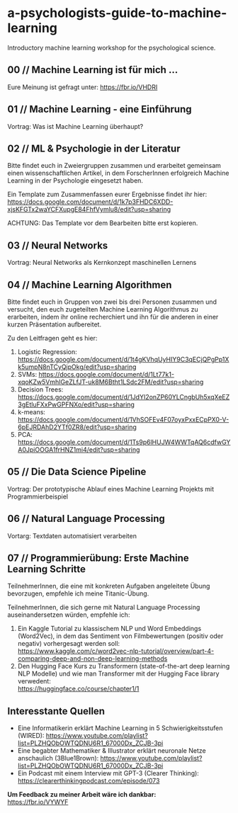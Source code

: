 # a-psychologists-guide-to-machine-learning
Introductory machine learning workshop for the psychological science.

## 00 // Machine Learning ist für mich ...

Eure Meinung ist gefragt unter: https://fbr.io/VHDRI

## 01 // Machine Learning - eine Einführung

Vortrag: Was ist Machine Learning überhaupt?

## 02 // ML & Psychologie in der Literatur

Bitte findet euch in Zweiergruppen zusammen und erarbeitet gemeinsam einen wissenschaftlichen Artikel, in dem ForscherInnen erfolgreich Machine Learning in der Psychologie eingesetzt haben.

Ein Template zum Zusammenfassen eurer Ergebnisse findet ihr hier:
<br />https://docs.google.com/document/d/1k7p3FHDC6XDD-xjsKFGTx2waYCFXupgE84FhfVymlu8/edit?usp=sharing

ACHTUNG: Das Template vor dem Bearbeiten bitte erst kopieren.

## 03 // Neural Networks

Vortrag: Neural Networks als Kernkonzept maschinellen Lernens

## 04 // Machine Learning Algorithmen

Bitte findet euch in Gruppen von zwei bis drei Personen zusammen und versucht, den euch zugeteilten Machine Learning Algorithmus zu erarbeiten, indem ihr online recherchiert und ihn für die anderen in einer kurzen Präsentation aufbereitet.

Zu den Leitfragen geht es hier:
1. Logistic Regression: https://docs.google.com/document/d/1t4gKVhqUyHIY9C3qECjQPgPp1Xk5umpN8nTCyQjpOkg/edit?usp=sharing
2. SVMs: https://docs.google.com/document/d/1Lt77k1-xqoKZw5VmhIGeZLfJT-uk8M6Btht1LSdc2FM/edit?usp=sharing
3. Decision Trees: https://docs.google.com/document/d/1JdYI2onZP60YLCngbUh5xqXeEZ3gEtluFXxPwGPFNXo/edit?usp=sharing
4. k-means: https://docs.google.com/document/d/1VhSOFEv4F07oyxPxxECpPX0-V-6pEJRDAhD2YTf0ZR8/edit?usp=sharing
5. PCA: https://docs.google.com/document/d/1Ts9p6lHUJW4WWTqAQ6cdfwGYA0JpiOOGA1frHNZ1mi4/edit?usp=sharing

## 05 // Die Data Science Pipeline

Vortrag: Der prototypische Ablauf eines Machine Learning Projekts mit Programmierbeispiel

## 06 // Natural Language Processing

Vortarg: Textdaten automatisiert verarbeiten

## 07 // Programmierübung: Erste Machine Learning Schritte

TeilnehmerInnen, die eine mit konkreten Aufgaben angeleitete Übung bevorzugen, empfehle ich meine Titanic-Übung.

TeilnehmerInnen, die sich gerne mit Natural Language Processing auseinandersetzen würden, empfehle ich:
1. Ein Kaggle Tutorial zu klassischem NLP und Word Embeddings (Word2Vec), in dem das Sentiment von Filmbewertungen (positiv oder negativ) vorhergesagt werden soll:<br />https://www.kaggle.com/c/word2vec-nlp-tutorial/overview/part-4-comparing-deep-and-non-deep-learning-methods
2. Den Hugging Face Kurs zu Transformern (state-of-the-art deep learning NLP Modelle) und wie man Transformer mit der Hugging Face library verwedent:<br />https://huggingface.co/course/chapter1/1

## Interesstante Quellen

- Eine Informatikerin erklärt Machine Learning in 5 Schwierigkeitsstufen (WIRED): https://www.youtube.com/playlist?list=PLZHQObOWTQDNU6R1_67000Dx_ZCJB-3pi
- Eine begabter Mathematiker & Illustrator erklärt neuronale Netze anschaulich (3Blue1Brown): https://www.youtube.com/playlist?list=PLZHQObOWTQDNU6R1_67000Dx_ZCJB-3pi
- Ein Podcast mit einem Interview mit GPT-3 (Clearer Thinking): https://clearerthinkingpodcast.com/episode/073

**Um Feedback zu meiner Arbeit wäre ich dankbar:**
<br />https://fbr.io/VYWYF
